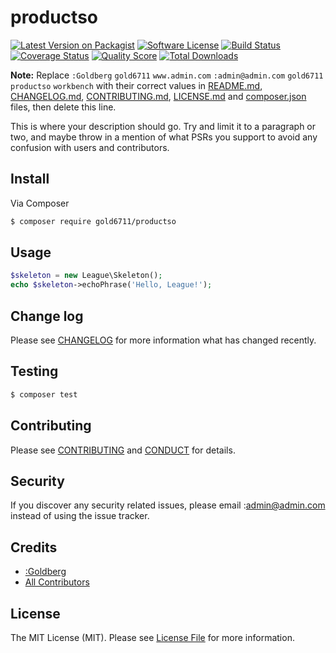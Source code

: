 # productso

[![Latest Version on Packagist][ico-version]][link-packagist]
[![Software License][ico-license]](LICENSE.md)
[![Build Status][ico-travis]][link-travis]
[![Coverage Status][ico-scrutinizer]][link-scrutinizer]
[![Quality Score][ico-code-quality]][link-code-quality]
[![Total Downloads][ico-downloads]][link-downloads]

**Note:** Replace ```:Goldberg``` ```gold6711``` ```www.admin.com``` ```:admin@admin.com``` ```gold6711``` ```productso``` ```workbench``` with their correct values in [README.md](README.md), [CHANGELOG.md](CHANGELOG.md), [CONTRIBUTING.md](CONTRIBUTING.md), [LICENSE.md](LICENSE.md) and [composer.json](composer.json) files, then delete this line.

This is where your description should go. Try and limit it to a paragraph or two, and maybe throw in a mention of what
PSRs you support to avoid any confusion with users and contributors.

## Install

Via Composer

``` bash
$ composer require gold6711/productso
```

## Usage

``` php
$skeleton = new League\Skeleton();
echo $skeleton->echoPhrase('Hello, League!');
```

## Change log

Please see [CHANGELOG](CHANGELOG.md) for more information what has changed recently.

## Testing

``` bash
$ composer test
```

## Contributing

Please see [CONTRIBUTING](CONTRIBUTING.md) and [CONDUCT](CONDUCT.md) for details.

## Security

If you discover any security related issues, please email :admin@admin.com instead of using the issue tracker.

## Credits

- [:Goldberg][link-author]
- [All Contributors][link-contributors]

## License

The MIT License (MIT). Please see [License File](LICENSE.md) for more information.

[ico-version]: https://img.shields.io/packagist/v/gold6711/productso.svg?style=flat-square
[ico-license]: https://img.shields.io/badge/license-MIT-brightgreen.svg?style=flat-square
[ico-travis]: https://img.shields.io/travis/gold6711/productso/master.svg?style=flat-square
[ico-scrutinizer]: https://img.shields.io/scrutinizer/coverage/g/gold6711/productso.svg?style=flat-square
[ico-code-quality]: https://img.shields.io/scrutinizer/g/gold6711/productso.svg?style=flat-square
[ico-downloads]: https://img.shields.io/packagist/dt/gold6711/productso.svg?style=flat-square

[link-packagist]: https://packagist.org/packages/gold6711/productso
[link-travis]: https://travis-ci.org/gold6711/productso
[link-scrutinizer]: https://scrutinizer-ci.com/g/gold6711/productso/code-structure
[link-code-quality]: https://scrutinizer-ci.com/g/gold6711/productso
[link-downloads]: https://packagist.org/packages/gold6711/productso
[link-author]: https://github.com/gold6711
[link-contributors]: ../../contributors
